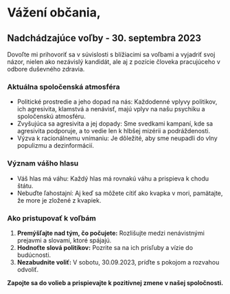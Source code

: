 # Vážení občania,

## Nadchádzajúce voľby - 30. septembra 2023

Dovoľte mi prihovoriť sa v súvislosti s blížiacimi sa voľbami a vyjadriť svoj názor, nielen ako nezávislý kandidát, ale aj z pozície človeka pracujúceho v odbore duševného zdravia.

### Aktuálna spoločenská atmosféra

- Politické prostredie a jeho dopad na nás: Každodenné vplyvy politikov, ich agresivita, klamstvá a nenávisť, majú vplyv na našu psychiku a spoločenskú atmosféru.
- Zvyšujúca sa agresivita a jej dopady: Sme svedkami kampaní, kde sa agresivita podporuje, a to vedie len k hlbšej mizérii a podráždenosti.
- Výzva k racionálnemu vnímaniu: Je dôležité, aby sme neupadli do vlny populizmu a dezinformácií.

### Význam vášho hlasu

- Váš hlas má váhu: Každý hlas má rovnakú váhu a prispieva k chodu štátu.
- Nebuďte ľahostajní: Aj keď sa môžete cítiť ako kvapka v mori, pamätajte, že more je zložené z kvapiek.

### Ako pristupovať k voľbám

1. **Premýšľajte nad tým, čo počujete:** Rozlišujte medzi nenávistnými prejavmi a slovami, ktoré spájajú.
2. **Hodnoťte slová politikov:** Pozrite sa na ich prísľuby a vízie do budúcnosti.
3. **Nezabudnite voliť:** V sobotu, 30.09.2023, príďte s pokojom a rozvahou odvoliť.

**Zapojte sa do volieb a prispievajte k pozitívnej zmene v našej spoločnosti.**
